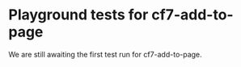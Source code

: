 # Playground tests for cf7-add-to-page
We are still awaiting the first test run for cf7-add-to-page.
